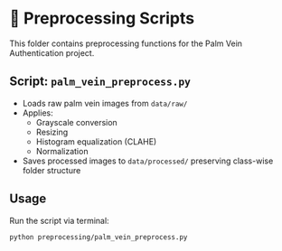 # 🧼 Preprocessing Scripts

This folder contains preprocessing functions for the Palm Vein Authentication project.

## Script: `palm_vein_preprocess.py`

- Loads raw palm vein images from `data/raw/`
- Applies:
  - Grayscale conversion
  - Resizing
  - Histogram equalization (CLAHE)
  - Normalization
- Saves processed images to `data/processed/` preserving class-wise folder structure

## Usage

Run the script via terminal:

```bash
python preprocessing/palm_vein_preprocess.py
